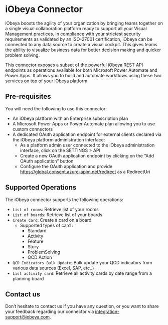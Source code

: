 # iObeya Connector

iObeya boosts the agility of your organization by bringing teams together on a single visual collaboration platform ready to support all your Visual Management practices. In compliance with your strictest security requirements as validated by an ISO-27001 certification, iObeya can be connected to any data source to create a visual cockpit. This gives teams the ability to visualize business data for better decision making and quicker problem solving.

This connector exposes a subset of the powerful iObeya REST API endpoints as operations available for both Microsoft Power Automate and Power Apps. It allows you to build and automate workflows using these two services on top of your iObeya platform.

## Pre-requisites
You will need the following to use this connector:
* An iObeya platform with an Enterprise subscription plan
* A Microsoft Power Apps or Power Automate plan allowing you to use custom connectors
* A dedicated OAuth application endpoint for external clients declared via the iObeya platform   administration interface: 
  * As a platform admin user connected to the iObeya administration interface, click on the SETTINGS > API 
  * Create a new OAuth application endpoint by clicking on the “Add OAuth application” button
  * Configure the OAuth application and provide https://global.consent.azure-apim.net/redirect as a RedirectUri


## Supported Operations
The iObeya connector supports the following operations:
* `List of rooms`: Retrieve list of your rooms
* `List of boards`: Retrieve list of your boards
* `Create Card`: Create a card on a board
  * Supported types of card :
    - Standard
    - Activity
    - Feature
    - Story
    - ProblemSolving
    - QCD Action
* `QCD Indicators Bulk Update`: Bulk update your QCD indicators from various data sources (Excel, SAP, etc..)
* `List activity card`: Retrieve all activity cards by date range from a planning board

## Contact us
Don’t hesitate to contact us if you have any question, or you want to share your feedback regarding our connector via integration-support@iobeya.com.